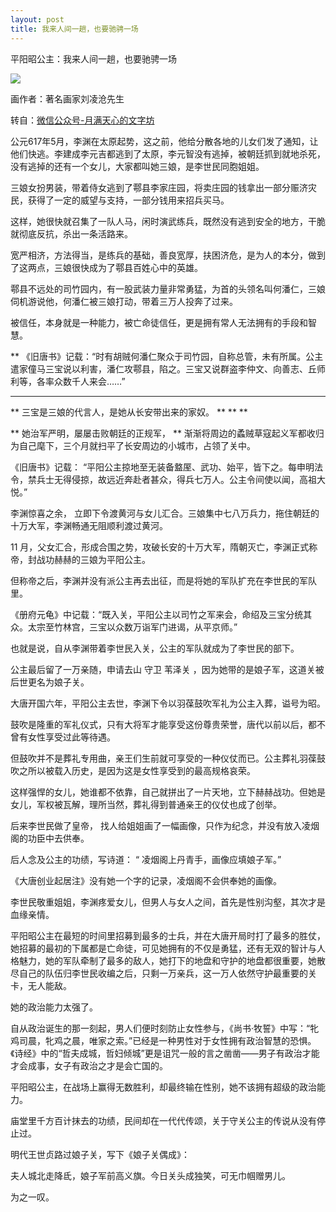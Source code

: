 ```yaml
---
layout: post
title: 我来人间一趟，也要驰骋一场
---
```

平阳昭公主：我来人间一趟，也要驰骋一场

![](https://pic.superbed.cc/item/67c4698df688033adbbb366b.png)

画作者：著名画家刘凌沧先生

<!--more-->

转自：[微信公众号-月满天心的文字坊](https://mp.weixin.qq.com/s/wYZmXS30-gIVn6noaz9Drw)

公元617年5月，李渊在太原起势，这之前，他给分散各地的儿女们发了通知，让他们快逃。李建成李元吉都逃到了太原，李元智没有逃掉，被朝廷抓到就地杀死，没有逃掉的还有一个女儿，大家都叫她三娘，是李世民同胞姐姐。

三娘女扮男装，带着侍女逃到了鄠县李家庄园，将卖庄园的钱拿出一部分赈济灾民，获得了一定的威望与支持，一部分钱用来招兵买马。

这样，她很快就召集了一队人马，闲时演武练兵，既然没有逃到安全的地方，干脆就彻底反抗，杀出一条活路来。

宽严相济，方法得当，是练兵的基础，善良宽厚，扶困济危，是为人的本分，做到了这两点，三娘很快成为了鄠县百姓心中的英雄。

鄠县不远处的司竹园内，有一股武装力量非常勇猛，为首的头领名叫何潘仁，三娘伺机游说他，何潘仁被三娘打动，带着三万人投奔了过来。

被信任，本身就是一种能力，被亡命徒信任，更是拥有常人无法拥有的手段和智慧。

**
《旧唐书》记载：“时有胡贼何潘仁聚众于司竹园，自称总管，未有所属。公主遣家僮马三宝说以利害，潘仁攻鄠县，陷之。三宝又说群盗李仲文、向善志、丘师利等，各率众数千人来会……”
** ** **

** 三宝是三娘的代言人，是她从长安带出来的家奴。  ** ** **

** 她治军严明，屡屡击败朝廷的正规军，  ** 渐渐将周边的蟊贼草寇起义军都收归为自己麾下，三个月就扫平了长安周边的小城市，占领了关中。

《旧唐书》记载：  “平阳公主掠地至无装备盩厔、武功、始平，皆下之。每申明法令，禁兵士无得侵掠，故远近奔赴者甚众，得兵七万人。公主令间使以闻，高祖大悦。”

李渊惊喜之余，  立即下令渡黄河与女儿汇合。三娘集中七八万兵力，拖住朝廷的十万大军，李渊畅通无阻顺利渡过黄河。

11  月，父女汇合，形成合围之势，攻破长安的十万大军，隋朝灭亡，李渊正式称帝，封战功赫赫的三娘为平阳公主。

但称帝之后，李渊并没有派公主再去出征，而是将她的军队扩充在李世民的军队里。

《册府元龟》中记载：“既入关，平阳公主以司竹之军来会，命绍及三宝分统其众。太宗至竹林宫，三宝以众数万诣军门进谒，从平京师。”

也就是说，自从李渊带着李世民入关，公主的军队就成为了李世民的部下。

公主最后留了一万亲随，申请去山  守卫  苇泽关  ，因为她带的是娘子军，这道关被后世更名为娘子关。

大唐开国六年，平阳公主去世，李渊下令以羽葆鼓吹军礼为公主入葬，谥号为昭。

鼓吹是隆重的军礼仪式，只有大将军才能享受这份尊贵荣誉，唐代以前以后，都不曾有女性享受过此等待遇。

但鼓吹并不是葬礼专用曲，亲王们生前就可享受的一种仪仗而已。公主葬礼羽葆鼓吹之所以被载入历史，是因为这是女性享受到的最高规格哀荣。

这样强悍的女儿，她谁都不依靠，自己就拼出了一片天地，立下赫赫战功。但她是女儿，军权被瓦解，理所当然，葬礼得到普通亲王的仪仗也成了创举。

后来李世民做了皇帝，  找人给姐姐画了一幅画像，只作为纪念，并没有放入凌烟阁的功臣中去供奉。

后人念及公主的功绩，写诗道：  “  凌烟阁上丹青手，画像应填娘子军。”

《大唐创业起居注》没有她一个字的记录，凌烟阁不会供奉她的画像。

李世民敬重姐姐，李渊疼爱女儿，但男人与女人之间，首先是性别沟壑，其次才是血缘亲情。

平阳昭公主在最短的时间里招募到最多的士兵，并在大唐开局时打了最多的胜仗，她招募的最初的下属都是亡命徒，可见她拥有的不仅是勇猛，还有无双的智计与人格魅力，她的军队牵制了最多的敌人，她打下的地盘和守护的地盘都很重要，她散尽自己的队伍归李世民收编之后，只剩一万亲兵，这一万人依然守护最重要的关卡，无人能敌。

她的政治能力太强了。

自从政治诞生的那一刻起，男人们便时刻防止女性参与，《尚书·牧誓》中写：“牝鸡司晨，牝鸡之晨，唯家之索。”已经是一种男性对于女性拥有政治智慧的恐惧。《诗经》中的“哲夫成城，哲妇倾城”更是诅咒一般的言之凿凿——男子有政治才能才会成事，女子有政治之才是会亡国的。

平阳昭公主，在战场上赢得无数胜利，却最终输在性别，她不该拥有超级的政治能力。

庙堂里千方百计抹去的功绩，民间却在一代代传颂，关于守关公主的传说从没有停止过。

明代王世贞路过娘子关，写下《娘子关偶成》：

夫人城北走降氐，娘子军前高义旗。今日关头成独笑，可无巾帼赠男儿。

为之一叹。

  

